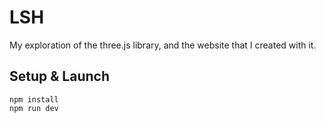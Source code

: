 # LSH

My exploration of the three.js library, and the website that I created with it.

## Setup & Launch
```console
npm install
npm run dev
```
